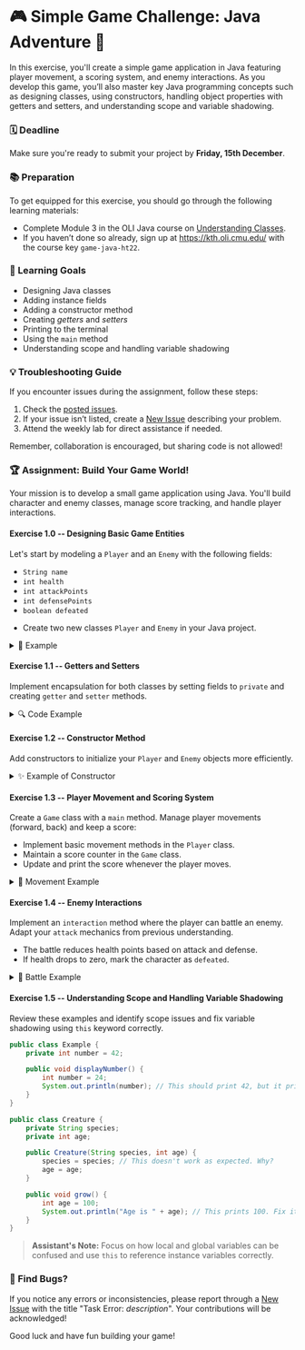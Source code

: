 # 🎮 Simple Game Challenge: Java Adventure 🎲

In this exercise, you'll create a simple game application in Java featuring player movement, a scoring system, and enemy interactions. As you develop this game, you’ll also master key Java programming concepts such as designing classes, using constructors, handling object properties with getters and setters, and understanding scope and variable shadowing.

### 🗓️ Deadline
Make sure you're ready to submit your project by **Friday, 15th December**.

### 📚 Preparation
To get equipped for this exercise, you should go through the following learning materials:

- Complete Module 3 in the OLI Java course on [Understanding Classes](https://kth.oli.cmu.edu/jcourse/webui/syllabus/module.do?context=f5e5a808ac1f088812f2a8ce315bac60).
- If you haven’t done so already, sign up at https://kth.oli.cmu.edu/ with the course key `game-java-ht22`.

### 🎯 Learning Goals

- Designing Java classes
- Adding instance fields
- Adding a constructor method
- Creating *getters* and *setters*
- Printing to the terminal
- Using the `main` method
- Understanding scope and handling variable shadowing

### 💡 Troubleshooting Guide
If you encounter issues during the assignment, follow these steps:

1. Check the [posted issues](https://gits-15.sys.kth.se/game-java/help/issues). 
2. If your issue isn’t listed, create a [New Issue](https://gits-15.sys.kth.se/game-java/help/issues/new) describing your problem.
3. Attend the weekly lab for direct assistance if needed.

Remember, collaboration is encouraged, but sharing code is not allowed!

### 🏆 Assignment: Build Your Game World!

Your mission is to develop a small game application using Java. You'll build character and enemy classes, manage score tracking, and handle player interactions.

#### Exercise 1.0 -- Designing Basic Game Entities
Let's start by modeling a `Player` and an `Enemy` with the following fields:

- `String name`
- `int health`
- `int attackPoints`
- `int defensePoints`
- `boolean defeated`

* Create two new classes `Player` and `Enemy` in your Java project.

<details>
  <summary> 🔨 Example </summary>

  ```java
  public class Player {

      // Fields
      private String name;
      private int health;
      private int attackPoints;
      private int defensePoints;
      private boolean defeated;

      // Add more code for methods below...
  }
  ```

  ```java
  public class Enemy {

      // Fields
      private String name;
      private int health;
      private int attackPoints;
      private int defensePoints;
      private boolean defeated;

      // Add more code for methods below...
  }
  ```
</details>

#### Exercise 1.1 -- Getters and Setters
Implement encapsulation for both classes by setting fields to `private` and creating `getter` and `setter` methods.

<details>
  <summary> 🔍 Code Example </summary>

  ```java
  public class Player {

      // Fields
      private String name;
      private int health;
      private int attackPoints;
      private int defensePoints;
      private boolean defeated;

      // Constructors, getters and setters here...
      
      public String getName() {
          return name;
      }

      public void setName(String name) {
          this.name = name;
      }

      // Add remaining getters and setters...

  }
  ```
</details>

#### Exercise 1.2 -- Constructor Method
Add constructors to initialize your `Player` and `Enemy` objects more efficiently.

<details>
  <summary> ✨ Example of Constructor </summary>

  ```java
  public Player(String name, int health, int attackPoints, int defensePoints) {
      this.name = name;
      this.health = health;
      this.attackPoints = attackPoints;
      this.defensePoints = defensePoints;
      this.defeated = false;
  }
  ```
</details>

#### Exercise 1.3 -- Player Movement and Scoring System
Create a `Game` class with a `main` method. Manage player movements (forward, back) and keep a score:

- Implement basic movement methods in the `Player` class.
- Maintain a score counter in the `Game` class.
- Update and print the score whenever the player moves.

<details>
  <summary> 🎯 Movement Example </summary>

  ```java
  public class Game {

      public static void main(String[] args) {
          Player player = new Player("Hero", 100, 10, 5);
          int score = 0;
          
          // Sample movement logic
          player.moveForward();
          score += 10;

          player.moveBack();
          score -= 5;
          
          System.out.println("Current Score: " + score);
      }
  }

  // In Player class
  public void moveForward() {
      System.out.println(name + " moves forward.");
  }

  public void moveBack() {
      System.out.println(name + " moves backward.");
  }

  ```
</details>

#### Exercise 1.4 -- Enemy Interactions
Implement an `interaction` method where the player can battle an enemy. Adapt your `attack` mechanics from previous understanding.

- The battle reduces health points based on attack and defense.
- If health drops to zero, mark the character as `defeated`.

<details>
  <summary> 🥊 Battle Example </summary>

  ```java
  public void attack(Player opponent) {
      int damage = this.attackPoints - opponent.getDefensePoints();
      if(damage < 0) damage = 0; // Prevent negative damage
      
      opponent.setHealth(opponent.getHealth() - damage);
      System.out.println(this.name + " attacks " + opponent.getName() + " for " + damage + " damage!");

      if(opponent.getHealth() <= 0) {
          opponent.setDefeated(true);
          System.out.println(opponent.getName() + " has been defeated!");
      }
  }
  ```
</details>

#### Exercise 1.5 -- Understanding Scope and Handling Variable Shadowing
Review these examples and identify scope issues and fix variable shadowing using `this` keyword correctly.

```java
public class Example {
    private int number = 42;

    public void displayNumber() {
        int number = 24;
        System.out.println(number); // This should print 42, but it prints 24. Why?
    }
}

public class Creature {
    private String species;
    private int age;

    public Creature(String species, int age) {
        species = species; // This doesn't work as expected. Why?
        age = age;
    }

    public void grow() {
        int age = 100; 
        System.out.println("Age is " + age); // This prints 100. Fix it!
    }
}
```

> **Assistant's Note:** Focus on how local and global variables can be confused and use `this` to reference instance variables correctly.

### 🐾 Find Bugs?

If you notice any errors or inconsistencies, please report through a [New Issue](https://gits-15.sys.kth.se/game-java/help/issues/new) with the title "Task Error: *description*". Your contributions will be acknowledged!

Good luck and have fun building your game!